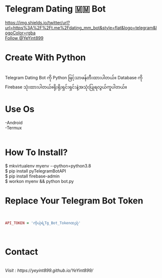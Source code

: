 # Telegram Dating 🇲🇲 Bot
https://img.shields.io/twitter/url?url=https%3A%2F%2Ft.me%2Fdating_mm_bot&style=flat&logo=telegram&logoColor=rgba
<br><!-- Place this tag where you want the button to render. -->
<a class="github-button" href="https://github.com/YeYint899" data-color-scheme="no-preference: light; light: light; dark: dark;" data-size="large" aria-label="Follow @YeYint899 on GitHub">Follow @YeYint899</a>

# Create With Python 
<br>
Telegram Dating Bot ကို Python ဖြင့်သာဖန်တီးထားပါတယ်။ Database ကို Firebase သုံးထားပါတယ်။ရိုးရိုးရှင်းရှင်းနဲ့အသုံးပြုရလွယ်ကူပါတယ်။
<br>

# Use Os<br>
-Android<br>
-Termux<br>
<br>

# How To Install?<br>
$ mkvirtualenv myenv --python=python3.8
<br>
$ pip install pyTelegramBotAPI<br>
$ pip install firebase-admin<br>
$ workon myenv && python bot.py
<br>

# Replace Your Telegram Bot Token
<br>

```ruby
API_TOKEN = 'ကိုယ့်ရဲ့Tg_Bot_Tokenထည့်'
```
<br>


# Contact 
<br>
<i>Visit : https://yeyint899.github.io/YeYint899/</i>
